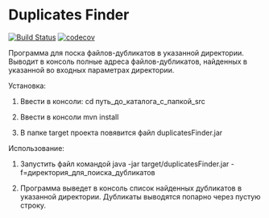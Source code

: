 # Duplicates Finder
[![Build Status](https://travis-ci.com/Danisevich/duplicates_finder.svg?branch=master)](https://travis-ci.com/Danisevich/duplicates_finder)
[![codecov](https://codecov.io/gh/Danisevich/duplicates_finder/branch/master/graph/badge.svg)](https://codecov.io/gh/Danisevich/duplicates_finder)

Программа для поска файлов-дубликатов в указанной директории.
Выводит в консоль полные адреса файлов-дубликатов, найденных в указанной во входных параметрах директории.


Установка:

1. Ввести в консоли: 
   cd путь_до_каталога_с_папкой_src
   
2. Ввести в консоли 
   mvn install

3. В папке target проекта повявится файл duplicatesFinder.jar


Использование:

1. Запустить файл командой 
   java -jar target/duplicatesFinder.jar -f=директория_для_поиска_дубликатов
   
2. Программа выведет в консоль список найденных дубликатов в указанной директории.
   Дубликаты выводятся попарно через пустую строку.

